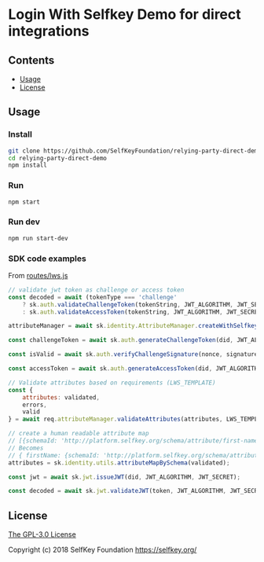 # Login With Selfkey Demo for direct integrations

## Contents

- [Usage](#usage)
- [License](#license)

<a name="usage"></a>

## Usage

### Install
```sh
git clone https://github.com/SelfKeyFoundation/relying-party-direct-demo.git
cd relying-party-direct-demo
npm install
```

### Run
```sh
npm start
```

### Run dev
```sh
npm run start-dev
```

### SDK code examples

From [routes/lws.js](https://github.com/SelfKeyFoundation/relying-party-direct-demo/blob/master/routes/lws.js)

```js
// validate jwt token as challenge or access token
const decoded = await (tokenType === 'challenge'
	? sk.auth.validateChallengeToken(tokenString, JWT_ALGORITHM, JWT_SECRET)
	: sk.auth.validateAccessToken(tokenString, JWT_ALGORITHM, JWT_SECRET));
```

```js
attributeManager = await sk.identity.AttributeManager.createWithSelfkeyRepository();
```

```js
const challengeToken = await sk.auth.generateChallengeToken(did, JWT_ALGORITHM, JWT_SECRET)
```

```js
const isValid = await sk.auth.verifyChallengeSignature(nonce, signature, did);
```

```js
const accessToken = await sk.auth.generateAccessToken(did, JWT_ALGORITHM, JWT_SECRET);
```

```js
// Validate attributes based on requirements (LWS_TEMPLATE)
const {
	attributes: validated,
	errors,
	valid
} = await req.attributeManager.validateAttributes(attributes, LWS_TEMPLATE);
```

```js
// create a human readable attribute map
// [{schemaId: 'http://platform.selfkey.org/schema/attribute/first-name.json', data: 'first name'}]
// Becomes
// { firstName: {schemaId: 'http://platform.selfkey.org/schema/attribute/first-name.json', data: 'first name'}}
attributes = sk.identity.utils.attributeMapBySchema(validated);
```

```js
const jwt = await sk.jwt.issueJWT(did, JWT_ALGORITHM, JWT_SECRET);
```

```js
const decoded = await sk.jwt.validateJWT(token, JWT_ALGORITHM, JWT_SECRET);
```

<a name="license"></a>
## License

[The GPL-3.0 License](http://opensource.org/licenses/GPL-3.0)

Copyright (c) 2018 SelfKey Foundation <https://selfkey.org/>
